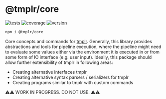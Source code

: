 # @tmplr/core

[![tests](https://github.com/loreanvictor/tmplr-core/actions/workflows/test.yml/badge.svg)](https://github.com/loreanvictor/tmplr-core/actions/workflows/test.yml)
[![coverage](https://github.com/loreanvictor/tmplr-core/actions/workflows/coverage.yml/badge.svg)](https://github.com/loreanvictor/tmplr-core/actions/workflows/coverage.yml)
[![version](https://img.shields.io/npm/v/@tmplr/core?logo=npm)](https://www.npmjs.com/package/@tmplr/core)



```bash
npm i @tmplr/core
```

Core concepts and commands for [tmplr](https://github.com/loreanvictor/tmplr). Generally, this library provides abstractions and tools for pipeline execution, where the pipeline
might need to evaluate some values either via the environment it is executed in or from some form of IO interface (e.g. user input). Ideally, this package should allow further extensibility
of tmplr in following areas:

- Creating alternative interfaces tmplr
- Creating alternative syntax parsers / serializers for tmplr
- Creating programs similar to tmplr with custom commands


⚠️⚠️ WORK IN PROGRESS. DO NOT USE. ⚠️⚠️
